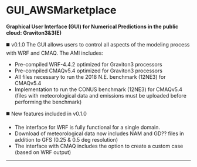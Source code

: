 # GUI_AWSMarketplace

**Graphical User Interface (GUI) for Numerical Predictions in the public cloud: Graviton3&3(E)**

:black_medium_square: v0.1.0
The GUI allows users to control all aspects of the modeling process with WRF and CMAQ.
The AMI includes:
+ Pre-compiled WRF-4.4.2 optimized for Graviton3 processors  
+ Pre-compiled CMAQv5.4 optimized for Graviton3 processors  
+ All files necessary to run the 2018 N.E. benchmark (12NE3) for CMAQv5.4
+ Implementation to run the CONUS benchmark (12NE3) for CMAQv5.4 (files with meteorological data and emissions must be uploaded before performing the benchmark)

:black_medium_square: New features included in v0.1.0
+ The interface for WRF is fully functional for a single domain.
+ Download of meteorological data now includes NAM and GD?? files in addition to GFS (0.25 & 0.5 deg resolution)
+ The interface with CMAQ includes the option to create a custom case (based on WRF output)


___________________________________________________________________________________________________________________________________________

